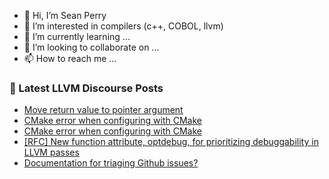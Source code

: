 - 👋 Hi, I’m Sean Perry
- 👀 I’m interested in compilers (c++, COBOL, llvm)
- 🌱 I’m currently learning ...
- 💞️ I’m looking to collaborate on ...
- 📫 How to reach me ...

<!---
s66perry/s66perry is a ✨ special ✨ repository because its `README.md` (this file) appears on your GitHub profile.
You can click the Preview link to take a look at your changes.
--->
### 📕 Latest LLVM Discourse Posts

<!-- DISCOURSE-LLVM:START -->
- [Move return value to pointer argument](https://discourse.llvm.org/t/move-return-value-to-pointer-argument/73483#post_4)
- [CMake error when configuring with CMake](https://discourse.llvm.org/t/cmake-error-when-configuring-with-cmake/73553#post_2)
- [CMake error when configuring with CMake](https://discourse.llvm.org/t/cmake-error-when-configuring-with-cmake/73553#post_1)
- [[RFC] New function attribute, optdebug, for prioritizing debuggability in LLVM passes](https://discourse.llvm.org/t/rfc-new-function-attribute-optdebug-for-prioritizing-debuggability-in-llvm-passes/73552#post_1)
- [Documentation for triaging Github issues?](https://discourse.llvm.org/t/documentation-for-triaging-github-issues/73487#post_14)
<!-- DISCOURSE-LLVM:END -->
